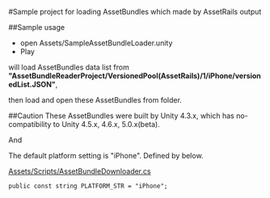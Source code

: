 #Sample project for loading AssetBundles which made by AssetRails output


##Sample usage
* open Assets/SampleAssetBundleLoader.unity
* Play

will load AssetBundles data list from **"AssetBundleReaderProject/VersionedPool(AssetRails)/1/iPhone/versionedList.JSON"**,

 then load and open these AssetBundles from folder.

##Caution
These AssetBundles were built by Unity 4.3.x, which has no-compatibility to Unity 4.5.x, 4.6.x, 5.0.x(beta).

And

The default platform setting is "iPhone".
Defined by below.

[Assets/Scripts/AssetBundleDownloader.cs](https://github.com/sassembla/AssetRails-Support/blob/master/Samples/AssetBundleReaderProject/Assets/Scripts/AssetBundleDownloader.cs#L14)


	public const string PLATFORM_STR = "iPhone";
